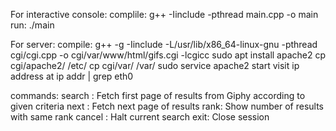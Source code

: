 For interactive console:
complile: g++ -Iinclude -pthread  main.cpp -o main
run: ./main

For server:
compile: g++ -g -Iinclude -L/usr/lib/x86_64-linux-gnu -pthread cgi/cgi.cpp 
             -o cgi/var/www/html/gifs.cgi -lcgicc 
sudo apt install apache2
cp cgi/apache2/ /etc/
cp cgi/var/ /var/
sudo service apache2 start
visit ip address at ip addr | grep eth0

commands:
search <criteria> : Fetch first page of results from Giphy according to given 
                    criteria
next : Fetch next page of results
rank: Show number of results with same rank
cancel : Halt current search
exit: Close session
